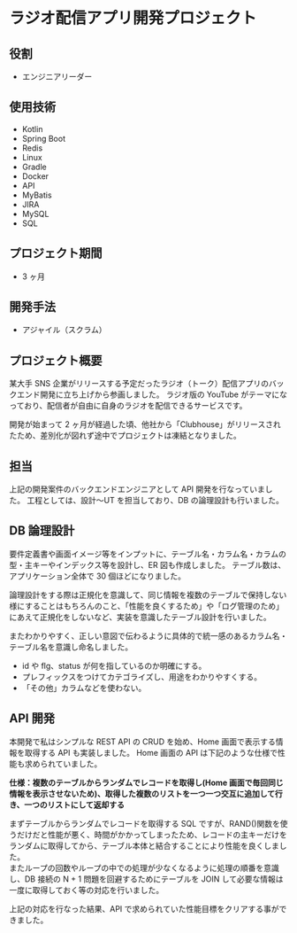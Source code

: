 # ラジオ配信アプリ開発プロジェクト

## 役割

- エンジニアリーダー

## 使用技術

- Kotlin
- Spring Boot
- Redis
- Linux
- Gradle
- Docker
- API
- MyBatis
- JIRA
- MySQL
- SQL

## プロジェクト期間

- 3 ヶ月

## 開発手法

- アジャイル（スクラム）

## プロジェクト概要

某大手 SNS 企業がリリースする予定だったラジオ（トーク）配信アプリのバックエンド開発に立ち上げから参画しました。
ラジオ版の YouTube がテーマになっており、配信者が自由に自身のラジオを配信できるサービスです。

開発が始まって 2 ヶ月が経過した頃、他社から「Clubhouse」がリリースされたため、差別化が図れず途中でプロジェクトは凍結となりました。

## 担当

上記の開発案件のバックエンドエンジニアとして API 開発を行なっていました。
工程としては、設計〜UT を担当しており、DB の論理設計も行いました。

## DB 論理設計

要件定義書や画面イメージ等をインプットに、テーブル名・カラム名・カラムの型・主キーやインデックス等を設計し、ER 図も作成しました。 テーブル数は、アプリケーション全体で 30 個ほどになりました。

論理設計をする際は正規化を意識して、同じ情報を複数のテーブルで保持しない様にすることはもちろんのこと、「性能を良くするため」や「ログ管理のため」にあえて正規化をしないなど、実装を意識したテーブル設計を行いました。

またわかりやすく、正しい意図で伝わるように具体的で統一感のあるカラム名・テーブル名を意識し命名しました。

- id や flg、status が何を指しているのか明確にする。
- プレフィックスをつけてカテゴライズし、用途をわかりやすくする。
- 「その他」カラムなどを使わない。

## API 開発

本開発で私はシンプルな REST API の CRUD を始め、Home 画面で表示する情報を取得する API も実装しました。
Home 画面の API は下記のような仕様で性能も求められていました。

**仕様：複数のテーブルからランダムでレコードを取得し(Home 画面で毎回同じ情報を表示させないため)、取得した複数のリストを一つ一つ交互に追加して行き、一つのリストにして返却する**

まずテーブルからランダムでレコードを取得する SQL ですが、RAND()関数を使うだけだと性能が悪く、時間がかかってしまったため、レコードの主キーだけをランダムに取得してから、テーブル本体と結合することにより性能を良くしました。  
またループの回数やループの中での処理が少なくなるように処理の順番を意識し、DB 接続の N + 1 問題を回避するためにテーブルを JOIN して必要な情報は一度に取得しておく等の対応を行いました。

上記の対応を行なった結果、API で求められていた性能目標をクリアする事ができました。

